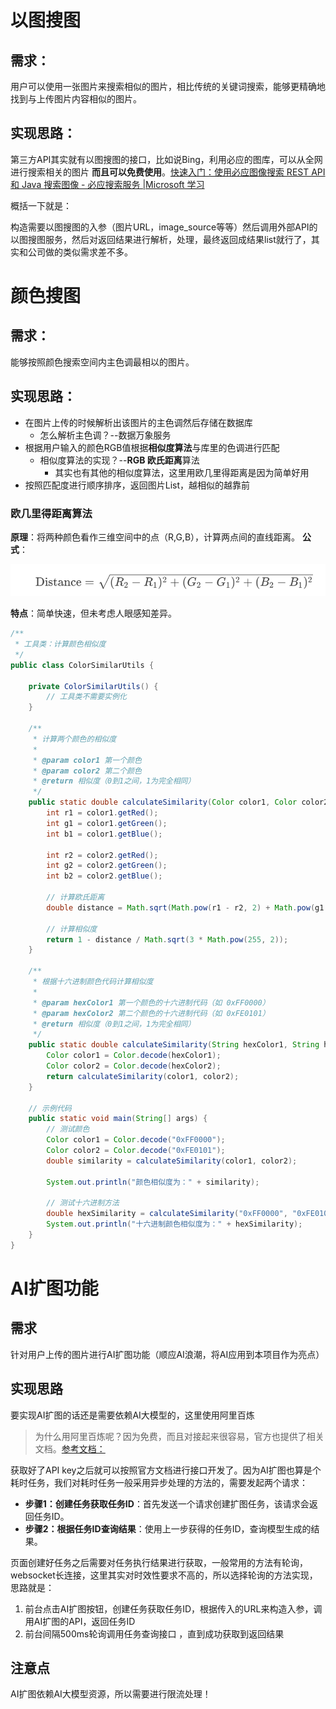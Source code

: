 # 以图搜图

## 需求：

用户可以使用一张图片来搜索相似的图片，相比传统的关键词搜索，能够更精确地找到与上传图片内容相似的图片。

## 实现思路：

第三方API其实就有以图搜图的接口，比如说Bing，利用必应的图库，可以从全网进行搜索相关的图片 **而且可以免费使用**。[快速入门：使用必应图像搜索 REST API 和 Java 搜索图像 - 必应搜索服务 |Microsoft 学习](https://learn.microsoft.com/en-us/bing/search-apis/bing-image-search/quickstarts/rest/java)

概括一下就是：

构造需要以图搜图的入参（图片URL，image_source等等）然后调用外部API的以图搜图服务，然后对返回结果进行解析，处理，最终返回成结果list就行了，其实和公司做的类似需求差不多。

# 颜色搜图

## 需求：

能够按照颜色搜索空间内主色调最相以的图片。

## 实现思路：

- 在图片上传的时候解析出该图片的主色调然后存储在数据库
  - 怎么解析主色调？--数据万象服务
- 根据用户输入的颜色RGB值根据**相似度算法**与库里的色调进行匹配
  - 相似度算法的实现？--**RGB 欧氏距离**算法
    - 其实也有其他的相似度算法，这里用欧几里得距离是因为简单好用
- 按照匹配度进行顺序排序，返回图片List，越相似的越靠前

### 欧几里得距离算法

**原理**：将两种颜色看作三维空间中的点（R,G,B），计算两点间的直线距离。
**公式**：

![image-20250531203326947](typora-user-images/image-20250531203326947.png)

**特点**：简单快速，但未考虑人眼感知差异。

```java
/**
 * 工具类：计算颜色相似度
 */
public class ColorSimilarUtils {

    private ColorSimilarUtils() {
        // 工具类不需要实例化
    }

    /**
     * 计算两个颜色的相似度
     *
     * @param color1 第一个颜色
     * @param color2 第二个颜色
     * @return 相似度（0到1之间，1为完全相同）
     */
    public static double calculateSimilarity(Color color1, Color color2) {
        int r1 = color1.getRed();
        int g1 = color1.getGreen();
        int b1 = color1.getBlue();

        int r2 = color2.getRed();
        int g2 = color2.getGreen();
        int b2 = color2.getBlue();

        // 计算欧氏距离
        double distance = Math.sqrt(Math.pow(r1 - r2, 2) + Math.pow(g1 - g2, 2) + Math.pow(b1 - b2, 2));

        // 计算相似度
        return 1 - distance / Math.sqrt(3 * Math.pow(255, 2));
    }

    /**
     * 根据十六进制颜色代码计算相似度
     *
     * @param hexColor1 第一个颜色的十六进制代码（如 0xFF0000）
     * @param hexColor2 第二个颜色的十六进制代码（如 0xFE0101）
     * @return 相似度（0到1之间，1为完全相同）
     */
    public static double calculateSimilarity(String hexColor1, String hexColor2) {
        Color color1 = Color.decode(hexColor1);
        Color color2 = Color.decode(hexColor2);
        return calculateSimilarity(color1, color2);
    }

    // 示例代码
    public static void main(String[] args) {
        // 测试颜色
        Color color1 = Color.decode("0xFF0000");
        Color color2 = Color.decode("0xFE0101");
        double similarity = calculateSimilarity(color1, color2);

        System.out.println("颜色相似度为：" + similarity);

        // 测试十六进制方法
        double hexSimilarity = calculateSimilarity("0xFF0000", "0xFE0101");
        System.out.println("十六进制颜色相似度为：" + hexSimilarity);
    }
}
```

# AI扩图功能

## 需求

针对用户上传的图片进行AI扩图功能（顺应AI浪潮，将AI应用到本项目作为亮点）

## 实现思路

要实现AI扩图的话还是需要依赖AI大模型的，这里使用阿里百炼

> 为什么用阿里百炼呢？因为免费，而且对接起来很容易，官方也提供了相关文档。[参考文档：](https://help.aliyun.com/zh/model-studio/image-scaling-api?utm_content=m_1000400274)

获取好了API key之后就可以按照官方文档进行接口开发了。因为AI扩图也算是个耗时任务，我们对耗时任务一般采用异步处理的方法的，需要发起两个请求：

- **步骤1：创建任务获取任务ID**：首先发送一个请求创建扩图任务，该请求会返回任务ID。
- **步骤2：根据任务ID查询结果**：使用上一步获得的任务ID，查询模型生成的结果。

页面创建好任务之后需要对任务执行结果进行获取，一般常用的方法有轮询，websocket长连接，这里其实对时效性要求不高的，所以选择轮询的方法实现，思路就是：

1. 前台点击AI扩图按钮，创建任务获取任务ID，根据传入的URL来构造入参，调用AI扩图的API，返回任务ID
2. 前台间隔500ms轮询调用任务查询接口 ，直到成功获取到返回结果

## 注意点

AI扩图依赖AI大模型资源，所以需要进行限流处理！















